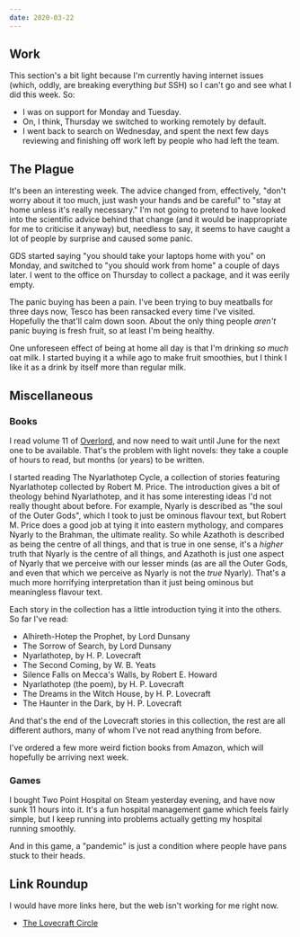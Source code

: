 ```yaml
---
date: 2020-03-22
---
```


## Work

This section's a bit light because I'm currently having internet
issues (which, oddly, are breaking everything *but* SSH) so I can't go
and see what I did this week.  So:

- I was on support for Monday and Tuesday.
- On, I think, Thursday we switched to working remotely by default.
- I went back to search on Wednesday, and spent the next few days
  reviewing and finishing off work left by people who had left the
  team.


## The Plague

It's been an interesting week.  The advice changed from, effectively,
"don't worry about it too much, just wash your hands and be careful"
to "stay at home unless it's really necessary."  I'm not going to
pretend to have looked into the scientific advice behind that change
(and it would be inappropriate for me to criticise it anyway) but,
needless to say, it seems to have caught a lot of people by surprise
and caused some panic.

GDS started saying "you should take your laptops home with you" on
Monday, and switched to "you should work from home" a couple of days
later.  I went to the office on Thursday to collect a package, and it
was eerily empty.

The panic buying has been a pain.  I've been trying to buy meatballs
for three days now, Tesco has been ransacked every time I've visited.
Hopefully the that'll calm down soon.  About the only thing people
*aren't* panic buying is fresh fruit, so at least I'm being healthy.

One unforeseen effect of being at home all day is that I'm drinking
*so much* oat milk.  I started buying it a while ago to make fruit
smoothies, but I think I like it as a drink by itself more than
regular milk.


## Miscellaneous

### Books

I read volume 11 of [Overlord][], and now need to wait until June for
the next one to be available.  That's the problem with light novels:
they take a couple of hours to read, but months (or years) to be
written.

I started reading The Nyarlathotep Cycle, a collection of stories
featuring Nyarlathotep collected by Robert M. Price.  The introduction
gives a bit of theology behind Nyarlathotep, and it has some
interesting ideas I'd not really thought about before.  For example,
Nyarly is described as "the soul of the Outer Gods", which I took to
just be ominous flavour text, but Robert M. Price does a good job at
tying it into eastern mythology, and compares Nyarly to the Brahman,
the ultimate reality.  So while Azathoth is described as being the
centre of all things, and that is true in one sense, it's a *higher*
truth that Nyarly is the centre of all things, and Azathoth is just
one aspect of Nyarly that we perceive with our lesser minds (as are
all the Outer Gods, and even that which we perceive as Nyarly is not
the *true* Nyarly).  That's a much more horrifying interpretation than
it just being ominous but meaningless flavour text.

Each story in the collection has a little introduction tying it into
the others.  So far I've read:

- Alhireth-Hotep the Prophet, by Lord Dunsany
- The Sorrow of Search, by Lord Dunsany
- Nyarlathotep, by H. P. Lovecraft
- The Second Coming, by W. B. Yeats
- Silence Falls on Mecca's Walls, by Robert E. Howard
- Nyarlathotep (the poem), by H. P. Lovecraft
- The Dreams in the Witch House, by H. P. Lovecraft
- The Haunter in the Dark, by H. P. Lovecraft

And that's the end of the Lovecraft stories in this collection, the
rest are all different authors, many of whom I've not read anything
from before.

I've ordered a few more weird fiction books from Amazon, which will
hopefully be arriving next week.

[Overlord]: https://en.wikipedia.org/wiki/Overlord_(novel_series)


### Games

I bought Two Point Hospital on Steam yesterday evening, and have now
sunk 11 hours into it.  It's a fun hospital management game which
feels fairly simple, but I keep running into problems actually getting
my hospital running smoothly.

And in this game, a "pandemic" is just a condition where people have
pans stuck to their heads.


## Link Roundup

I would have more links here, but the web isn't working for me right
now.

- [The Lovecraft Circle](http://airshipdaily.com/blog/08142014-lovecraft-friends-recommended-reading)
